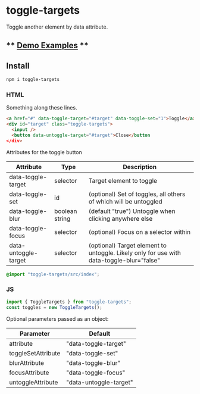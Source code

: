 # toggle-targets

Toggle another element by data attribute.

## ** [Demo Examples](https://entozoon.github.io/toggle-targets) **

## Install

```bash
npm i toggle-targets
```

### HTML

Something along these lines.

```html
<a href="#" data-toggle-target="#target" data-toggle-set="1">Toggle</a>
<div id="target" class="toggle-targets">
  <input />
  <button data-untoggle-target="#target">Close</button
</div>
```

Attributes for the toggle button

| Attribute            | Type           | Description                                                                              |
| -------------------- | -------------- | ---------------------------------------------------------------------------------------- |
| data-toggle-target   | selector       | Target element to toggle                                                                 |
| data-toggle-set      | id             | (optional) Set of toggles, all others of which will be untoggled                         |
| data-toggle-blur     | boolean string | (default "true") Untoggle when clicking anywhere else                                    |
| data-toggle-focus    | selector       | (optional) Focus on a selector within                                                    |
| data-untoggle-target | selector       | (optional) Target element to untoggle. Likely only for use with data-toggle-blur="false" |

```scss
@import "toggle-targets/src/index";
```

### JS

```js
import { ToggleTargets } from "toggle-targets";
const toggles = new ToggleTargets();
```

Optional parameters passed as an object:

| Parameter          | Default                |
| ------------------ | ---------------------- |
| attribute          | "data-toggle-target"   |
| toggleSetAttribute | "data-toggle-set"      |
| blurAttribute      | "data-toggle-blur"     |
| focusAttribute     | "data-toggle-focus"    |
| untoggleAttribute  | "data-untoggle-target" |
